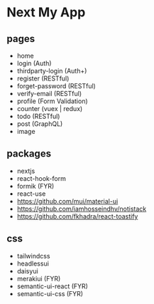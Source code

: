 # Next My App

## pages

- home
- login (Auth)
- thirdparty-login (Auth+)
- register (RESTful)
- forget-password (RESTful)
- verify-email (RESTful)
- profile (Form Validation)
- counter (vuex | redux)
- todo (RESTful)
- post (GraphQL)
- image

## packages

- nextjs
- react-hook-form
- formik (FYR)
- react-use
- https://github.com/mui/material-ui
- https://github.com/iamhosseindhv/notistack
- https://github.com/fkhadra/react-toastify

## css

- tailwindcss
- headlessui
- daisyui
- merakiui (FYR)
- semantic-ui-react (FYR)
- semantic-ui-css (FYR)
